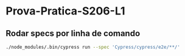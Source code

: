 # Prova-Pratica-S206-L1

 ## Rodar specs por linha de comando
 ```bash
 ./node_modules/.bin/cypress run --spec 'Cypress/cypress/e2e/**/'

